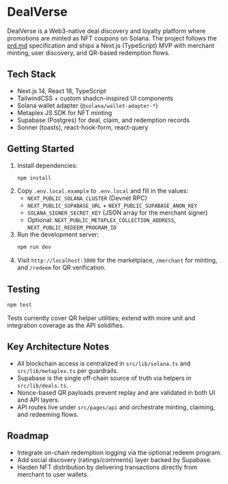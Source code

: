 # DealVerse

DealVerse is a Web3-native deal discovery and loyalty platform where promotions are minted as NFT coupons on Solana. The project follows the [prd.md](./prd.md) specification and ships a Next.js (TypeScript) MVP with merchant minting, user discovery, and QR-based redemption flows.

## Tech Stack

- Next.js 14, React 18, TypeScript
- TailwindCSS + custom shadcn-inspired UI components
- Solana wallet adapter (`@solana/wallet-adapter-*`)
- Metaplex JS SDK for NFT minting
- Supabase (Postgres) for deal, claim, and redemption records
- Sonner (toasts), react-hook-form, react-query

## Getting Started

1. Install dependencies:
   ```bash
   npm install
   ```
2. Copy `.env.local.example` to `.env.local` and fill in the values:
   - `NEXT_PUBLIC_SOLANA_CLUSTER` (Devnet RPC)
   - `NEXT_PUBLIC_SUPABASE_URL` + `NEXT_PUBLIC_SUPABASE_ANON_KEY`
   - `SOLANA_SIGNER_SECRET_KEY` (JSON array for the merchant signer)
   - Optional: `NEXT_PUBLIC_METAPLEX_COLLECTION_ADDRESS`, `NEXT_PUBLIC_REDEEM_PROGRAM_ID`
3. Run the development server:
   ```bash
   npm run dev
   ```
4. Visit `http://localhost:3000` for the marketplace, `/merchant` for minting, and `/redeem` for QR verification.

## Testing

```bash
npm test
```

Tests currently cover QR helper utilities; extend with more unit and integration coverage as the API solidifies.

## Key Architecture Notes

- All blockchain access is centralized in `src/lib/solana.ts` and `src/lib/metaplex.ts` per guardrails.
- Supabase is the single off-chain source of truth via helpers in `src/lib/deals.ts`.
- Nonce-based QR payloads prevent replay and are validated in both UI and API layers.
- API routes live under `src/pages/api` and orchestrate minting, claiming, and redeeming flows.

## Roadmap

- Integrate on-chain redemption logging via the optional redeem program.
- Add social discovery (ratings/comments) layer backed by Supabase.
- Harden NFT distribution by delivering transactions directly from merchant to user wallets.

